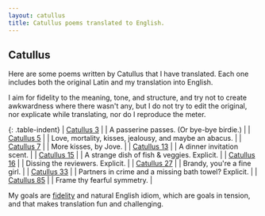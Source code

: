 ```yaml
---
layout: catullus
title: Catullus poems translated to English.
---
```

## Catullus

Here are some poems written by Catullus that I have translated.
Each one includes both the original Latin and my translation into English.

I aim for fidelity to the meaning, tone, and structure, and try not to
create awkwardness where there wasn't any, but I do not
try to edit the original, nor explicate while
translating, nor do I reproduce the meter.

{: .table-indent}
| [Catullus 3][cat3]   | | A passerine passes. (Or bye-bye birdie.)                  |
| [Catullus 5][cat5]   | | Love, mortality, kisses, jealousy, and maybe an abacus.   |
| [Catullus 7][cat7]   | | More kisses, by Jove.                                     |
| [Catullus 13][cat13] | | A dinner invitation scent.                                |
| [Catullus 15][cat15] | | A strange dish of fish &amp; veggies. Explicit.           |
| [Catullus 16][cat16] | | Dissing the reviewers. Explicit.                          |
| [Catullus 27][cat27] | | Brandy, you're a fine girl.                               |
| [Catullus 33][cat33] | | Partners in crime and a missing bath towel?  Explicit.    |
| [Catullus 85][cat85] | | Frame thy fearful symmetry. |


My goals are [fidelity] and natural English idiom, which are goals in tension,
and that makes translation fun and challenging.

[cat3]: catullus3.pdf
[cat5]: catullus5.pdf
[cat7]: catullus7.pdf
[cat13]: catullus13.pdf
[cat15]: catullus15.pdf
[cat16]: catullus16.pdf
[cat27]: catullus27.pdf
[cat33]: catullus33.pdf
[cat85]: catullus85.pdf

[fidelity]: fidelity.html

